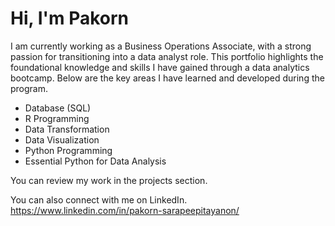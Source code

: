 # Hi, I'm Pakorn
I am currently working as a Business Operations Associate, with a strong passion for transitioning into a data analyst role. This portfolio highlights the foundational knowledge and skills I have gained through a data analytics bootcamp. Below are the key areas I have learned and developed during the program.

- Database (SQL)
- R Programming
- Data Transformation
- Data Visualization
- Python Programming
- Essential Python for Data Analysis

You can review my work in the projects section. 

You can also connect with me on LinkedIn. https://www.linkedin.com/in/pakorn-sarapeepitayanon/
